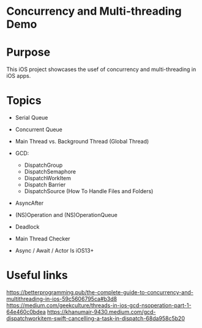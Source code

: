 # Concurrency and Multi-threading Demo

# Purpose

This iOS project showcases the usef of concurrency and multi-threading in iOS apps.

# Topics

- Serial Queue
- Concurrent Queue
- Main Thread vs. Background Thread (Global Thread)
- GCD:
    - DispatchGroup
    - DispatchSemaphore
    - DispatchWorkItem
    - Dispatch Barrier
    - DispatchSource (How To Handle Files and Folders)

- AsyncAfter
- (NS)Operation and (NS)OperationQueue
- Deadlock
- Main Thread Checker
- Async / Await / Actor Is iOS13+

# Useful links

https://betterprogramming.pub/the-complete-guide-to-concurrency-and-multithreading-in-ios-59c5606795ca#b3d8
https://medium.com/geekculture/threads-in-ios-gcd-nsoperation-part-1-64e460c0bdea
https://khanumair-9430.medium.com/gcd-dispatchworkitem-swift-cancelling-a-task-in-dispatch-68da958c5b20
